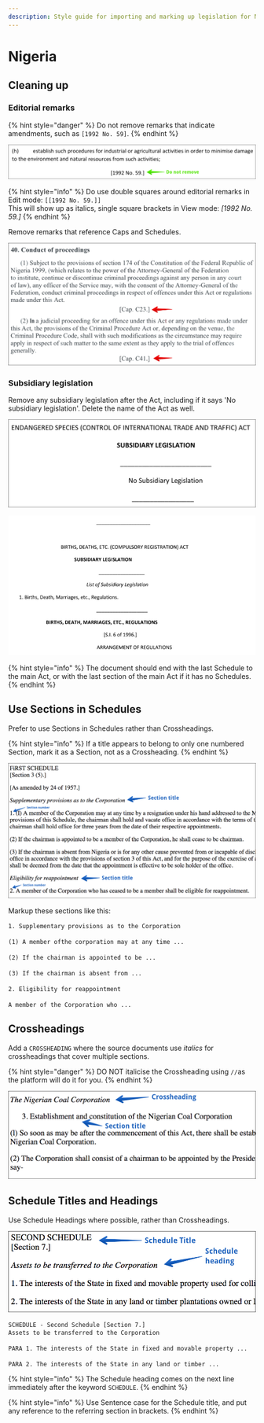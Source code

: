 ```yaml
---
description: Style guide for importing and marking up legislation for Nigeria.
---
```


# Nigeria

## Cleaning up

### Editorial remarks

{% hint style="danger" %}
Do not remove remarks that indicate amendments, such as `[1992 No. 59]`.
{% endhint %}

![](../../.gitbook/assets/remark-act.png)

{% hint style="info" %}
Do use double squares around editorial remarks in Edit mode: `[[1992 No. 59.]]`  
This will show up as italics, single square brackets in View mode: _\[1992 No. 59.\]_
{% endhint %}

Remove remarks that reference Caps and Schedules.

![](../../.gitbook/assets/remarks-cap.png)

### Subsidiary legislation

Remove any subsidiary legislation after the Act, including if it says 'No subsidiary legislation'. Delete the name of the Act as well. 

![](../../.gitbook/assets/subleg.png)



![](../../.gitbook/assets/image%20%283%29.png)

{% hint style="info" %}
The document should end with the last Schedule to the main Act, or with the last section of the main Act if it has no Schedules.
{% endhint %}

## Use Sections in Schedules

Prefer to use Sections in Schedules rather than Crossheadings.

{% hint style="info" %}
If a title appears to belong to only one numbered Section, mark it as a Section, not as a Crossheading.
{% endhint %}

![](../../.gitbook/assets/schedule-section-titles.png)

Markup these sections like this:

```text
1. Supplementary provisions as to the Corporation

(1) A member ofthe corporation may at any time ...

(2) If the chairman is appointed to be ...

(3) If the chairman is absent from ...

2. Eligibility for reappointment

A member of the Corporation who ...
```

## Crossheadings

Add a `CROSSHEADING` where the source documents use _italics_ for crossheadings that cover multiple sections.

{% hint style="danger" %}
DO NOT italicise the Crossheading using `//`as the platform will do it for you.
{% endhint %}

![](../../.gitbook/assets/crossheading.png)

## Schedule Titles and Headings

Use Schedule Headings where possible, rather than Crossheadings.  

![](../../.gitbook/assets/schedule-headings.png)

```text
SCHEDULE - Second Schedule [Section 7.]
Assets to be transferred to the Corporation

PARA 1. The interests of the State in fixed and movable property ...

PARA 2. The interests of the State in any land or timber ...
```

{% hint style="info" %}
The Schedule heading comes on the next line immediately after the keyword `SCHEDULE`.
{% endhint %}

{% hint style="info" %}
Use Sentence case for the Schedule title, and put any reference to the referring section in brackets.
{% endhint %}

